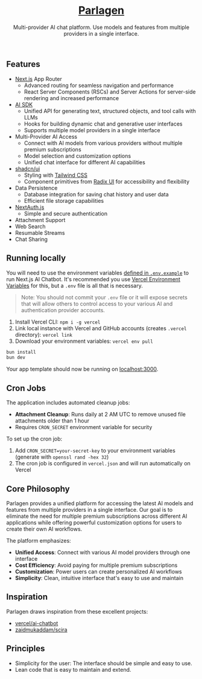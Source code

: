 <a href="https://parlagen.com/">
  <!-- <img alt="Next.js 14 and App Router-ready AI chatbot." src="app/(chat)/opengraph-image.png"> -->
  <h1 align="center">Parlagen</h1>
</a>

<p align="center">
  Multi-provider AI chat platform. Use models and features from multiple providers in a single interface.</p>

<br/>

## Features

- [Next.js](https://nextjs.org) App Router
  - Advanced routing for seamless navigation and performance
  - React Server Components (RSCs) and Server Actions for server-side rendering and increased performance
- [AI SDK](https://sdk.vercel.ai/docs)
  - Unified API for generating text, structured objects, and tool calls with LLMs
  - Hooks for building dynamic chat and generative user interfaces
  - Supports multiple model providers in a single interface
- Multi-Provider AI Access
  - Connect with AI models from various providers without multiple premium subscriptions
  - Model selection and customization options
  - Unified chat interface for different AI capabilities
- [shadcn/ui](https://ui.shadcn.com)
  - Styling with [Tailwind CSS](https://tailwindcss.com)
  - Component primitives from [Radix UI](https://radix-ui.com) for accessibility and flexibility
- Data Persistence
  - Database integration for saving chat history and user data
  - Efficient file storage capabilities
- [NextAuth.js](https://github.com/nextauthjs/next-auth)
  - Simple and secure authentication
- Attachment Support
- Web Search
- Resumable Streams
- Chat Sharing


## Running locally

You will need to use the environment variables [defined in `.env.example`](.env.example) to run Next.js AI Chatbot. It's recommended you use [Vercel Environment Variables](https://vercel.com/docs/projects/environment-variables) for this, but a `.env` file is all that is necessary.

> Note: You should not commit your `.env` file or it will expose secrets that will allow others to control access to your various AI and authentication provider accounts.

1. Install Vercel CLI: `npm i -g vercel`
2. Link local instance with Vercel and GitHub accounts (creates `.vercel` directory): `vercel link`
3. Download your environment variables: `vercel env pull`

```bash
bun install
bun dev
```

Your app template should now be running on [localhost:3000](http://localhost:3000/).

## Cron Jobs

The application includes automated cleanup jobs:

- **Attachment Cleanup**: Runs daily at 2 AM UTC to remove unused file attachments older than 1 hour
- Requires `CRON_SECRET` environment variable for security

To set up the cron job:
1. Add `CRON_SECRET=your-secret-key` to your environment variables (generate with `openssl rand -hex 32`)
2. The cron job is configured in `vercel.json` and will run automatically on Vercel

## Core Philosophy

Parlagen provides a unified platform for accessing the latest AI models and features from multiple providers in a single interface. Our goal is to eliminate the need for multiple premium subscriptions across different AI applications while offering powerful customization options for users to create their own AI workflows.

The platform emphasizes:
- **Unified Access**: Connect with various AI model providers through one interface
- **Cost Efficiency**: Avoid paying for multiple premium subscriptions 
- **Customization**: Power users can create personalized AI workflows
- **Simplicity**: Clean, intuitive interface that's easy to use and maintain

## Inspiration

Parlagen draws inspiration from these excellent projects:

- [vercel/ai-chatbot](https://github.com/vercel/ai-chatbot/)
- [zaidmukaddam/scira](https://github.com/zaidmukaddam/scira/)

## Principles
- Simplicity for the user: The interface should be simple and easy to use.
- Lean code that is easy to maintain and extend.
